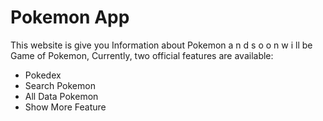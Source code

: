# Pokemon App

This website is give you Information about Pokemon a n d s o o n w i ll be Game of Pokemon,
Currently, two official features are available:

- Pokedex
- Search Pokemon
- All Data Pokemon
- Show More Feature
